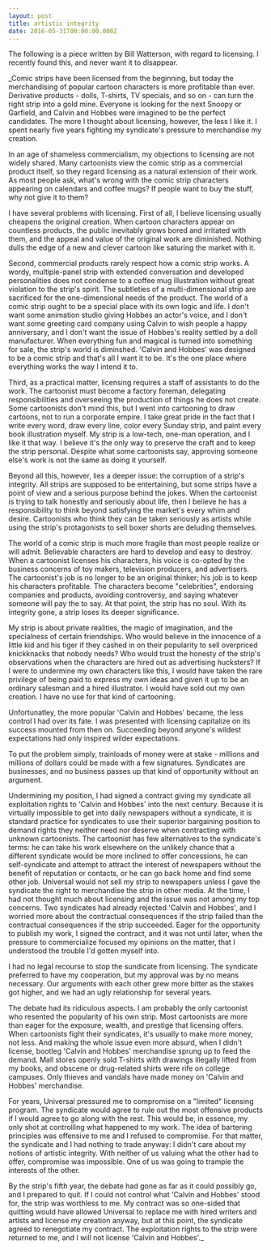 ```yaml
---
layout: post
title: artistic integrity
date: 2016-05-31T00:00:00.000Z
---
```


The following is a piece written by Bill Watterson, with regard to licensing. I recently found this, and never want it to disappear.

_Comic strips have been licensed from the beginning, but today the merchandising of popular cartoon characters is more profitable than ever. Derivative products - dolls, T-shirts, TV specials, and so on - can turn the right strip into a gold mine. Everyone is looking for the next Snoopy or Garfield, and Calvin and Hobbes were imagined to be the perfect candidates. The more I thought about licensing, however, the less I like it. I spent nearly five years fighting my syndicate's pressure to merchandise my creation.

In an age of shameless commercialism, my objections to licensing are not widely shared. Many cartoonists view the comic strip as a commercial product itself, so they regard licensing as a natural extension of their work. As most people ask, what's wrong with the comic strip characters appearing on calendars and coffee mugs? If people want to buy the stuff, why not give it to them?

I have several problems with licensing. First of all, I believe licensing usually cheapens the original creation. When cartoon characters appear on countless products, the public inevitably grows bored and irritated with them, and the appeal and value of the original work are diminished. Nothing dulls the edge of a new and clever cartoon like saturing the market with it.

Second, commercial products rarely respect how a comic strip works. A wordy, multiple-panel strip with extended conversation and developed personalities does not condense to a coffee mug illustration without great violation to the strip's spirit. The subtleties of a multi-dimensional strip are sacrificed for the one-dimensional needs of the product. The world of a comic strip ought to be a special place with its own logic and life. I don't want some animation studio giving Hobbes an actor's voice, and I don't want some greeting card company using Calvin to wish people a happy anniversary, and I don't want the issue of Hobbes's reality settled by a doll manufacturer. When everything fun and magical is turned into something for sale, the strip's world is diminshed. 'Calvin and Hobbes' was designed to be a comic strip and that's all I want it to be. It's the one place where everything works the way I intend it to.

Third, as a practical matter, licensing requires a staff of assistants to do the work. The cartoonist must become a factory foreman, delegating responsibilities and overseeing the production of things he does not create. Some cartoonists don't mind this, but I went into cartooning to draw cartoons, not to run a corporate empire. I take great pride in the fact that I write every word, draw every line, color every Sunday strip, and paint every book illustration myself. My strip is a low-tech, one-man operation, and I like it that way. I believe it's the only way to preserve the craft and to keep the strip personal. Despite what some cartoonists say, approving someone else's work is not the same as doing it yourself.

Beyond all this, however, lies a deeper issue: the corruption of a strip's integrity. All strips are supposed to be entertaining, but some strips have a point of view and a serious purpose behind the jokes. When the cartoonist is trying to talk honestly and seriously about life, then I believe he has a responsibility to think beyond satisfying the market's every whim and desire. Cartoonists who think they can be taken seriously as artists while using the strip's protagonists to sell boxer shorts are deluding themselves.

The world of a comic strip is much more fragile than most people realize or will admit. Believable characters are hard to develop and easy to destroy. When a cartoonist licenses his characters, his voice is co-opted by the business concerns of toy makers, television producers, and advertisers. The cartoonist's job is no longer to be an original thinker; his job is to keep his characters profitable. The characters become "celebrities", endorsing companies and products, avoiding controversy, and saying whatever someone will pay the to say. At that point, the strip has no soul. With its integrity gone, a strip loses its deeper significance.

My strip is about private realities, the magic of imagination, and the specialness of certain friendships. Who would believe in the innocence of a little kid and his tiger if they cashed in on their popularity to sell overpriced knickknacks that nobody needs? Who would trust the honesty of the strip's observations when the characters are hired out as advertising hucksters? If I were to undermine my own characters like this, I would have taken the rare privilege of being paid to express my own ideas and given it up to be an ordinary salesman and a hired illustrator. I would have sold out my own creation. I have no use for that kind of cartooning.

Unfortunatley, the more popular 'Calvin and Hobbes' became, the less control I had over its fate. I was presented with licensing capitalize on its success mounted from then on. Succeeding beyond anyone's wildest expectations had only inspired wilder expectations.

To put the problem simply, trainloads of money were at stake - millions and millions of dollars could be made with a few signatures. Syndicates are businesses, and no business passes up that kind of opportunity without an argument.

Undermining my position, I had signed a contract giving my syndicate all exploitation rights to 'Calvin and Hobbes' into the next century. Because it is virtually impossible to get into daily newspapers without a syndicate, it is standard practice for syndicates to use their superior bargaining position to demand rights they neither need nor deserve when contracting with unknown cartoonists. The cartoonist has few alternatives to the syndicate's terms: he can take his work elsewhere on the unlikely chance that a different syndicate would be more inclined to offer concessions, he can self-syndicate and attempt to attract the interest of newspapers without the benefit of reputation or contacts, or he can go back home and find some other job. Universal would not sell my strip to newspapers unless I gave the syndicate the right to merchandise the strip in other media. At the time, I had not thought much about licensing and the issue was not among my top concerns. Two syndicates had already rejected 'Calvin and Hobbes', and I worried more about the contractual consequences if the strip failed than the contractual consequences if the strip succeeded. Eager for the opportunity to publish my work, I signed the contract, and it was not until later, when the pressure to commercialize focused my opinions on the matter, that I understood the trouble I'd gotten myself into.

I had no legal recourse to stop the sundicate from licensing. The syndicate preferred to have my cooperation, but my approval was by no means necessary. Our arguments with each other grew more bitter as the stakes got higher, and we had an ugly relationship for several years.

The debate had its ridiculous aspects. I am probably the only cartoonist who resented the popularity of his own strip. Most cartoonists are more than eager for the exposure, wealth, and prestige that licensing offers. When cartoonists fight their syndicates, it's usually to make more money, not less. And making the whole issue even more absurd, when I didn't license, bootleg 'Calvin and Hobbes' merchandise sprung up to feed the demand. Mall stores openly sold T-shirts with drawings illegally lifted from my books, and obscene or drug-related shirts were rife on college campuses. Only thieves and vandals have made money on 'Calvin and Hobbes' merchandise.

For years, Universal pressured me to compromise on a "limited" licensing program. The syndicate would agree to rule out the most offensive products if I would agree to go along with the rest. This would be, in essence, my only shot at controlling what happened to my work. The idea of bartering principles was offensive to me and I refused to compromise. For that matter, the syndicate and I had nothing to trade anyway: I didn't care about my notions of artistic integrity. With neither of us valuing what the other had to offer, compromise was impossible. One of us was going to trample the interests of the other.

By the strip's fifth year, the debate had gone as far as it could possibly go, and I prepared to quit. If I could not control what 'Calvin and Hobbes' stood for, the strip was worthless to me. My contract was so one-sided that quitting would have allowed Universal to replace me with hired writers and artists and license my creation anyway, but at this point, the syndicate agreed to renegotiate my contract. The exploitation rights to the strip were returned to me, and I will not license 'Calvin and Hobbes'._
